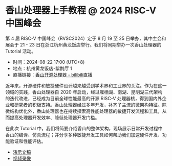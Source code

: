 # 香山处理器上手教程 @ 2024 RISC-V 中国峰会

第 4 届 RISC-V 中国峰会（RVSC2024）定于 8 月 19 至 25 日举办，其中主会和展会于 21 - 23 日在浙江杭州黄龙饭店举行。我们将同期举办一次香山处理器的 Tutorial 活动。

* 时间：2024-08-22 17:00 (UTC+8)
* 地点：杭州黄龙饭店-紫荆厅 1
* 直播链接：[香山开源处理器 - bilibili直播](https://live.bilibili.com/30679728)

近年来，开源硬件和敏捷硬件设计越来越受到学术界和工业界的关注。作为在这一领域的实践，香山处理器自 2020 年启动，经过雁栖湖、南湖、昆明湖三代架构的迭代改进，已经成为目前全球性能最高的开源 RISC-V 处理器核，得到国内外企业和研究者的积极支持。香山处理器经过多年开发，补齐了主流的微架构特征。除微结构优化外，香山处理器也在持续探索高性能处理器的敏捷开发流程和工具，从而提高处理器开发效率、降低处理器开发门槛。

在此次 Tutorial 中，我们将简要介绍香山的整体架构，现场展示日常开发过程中香山的编译、仿真流程；并分享多种敏捷开发工具如何帮助我们加速硬件开发、功能验证和性能评估。

* [演示文稿](#)
* [视频录像](#)

